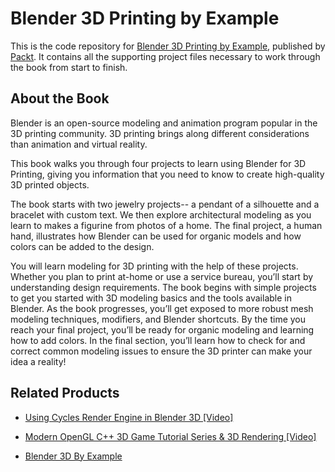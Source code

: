 # Blender 3D Printing by Example
This is the code repository for [Blender 3D Printing by Example](https://www.packtpub.com/application-development/blender-3d-printing-example?utm_source=github&utm_medium=repository&utm_campaign=9781788390545), published by [Packt](https://www.packtpub.com/?utm_source=github). It contains all the supporting project files necessary to work through the book from start to finish.
## About the Book
Blender is an open-source modeling and animation program popular in the 3D printing community. 3D printing brings along different considerations than animation and virtual reality.

This book walks you through four projects to learn using Blender for 3D Printing, giving you information that you need to know to create high-quality 3D printed objects.

The book starts with two jewelry projects-- a pendant of a silhouette and a bracelet with custom text. We then explore architectural modeling as you learn to makes a figurine from photos of a home. The final project, a human hand, illustrates how Blender can be used for organic models and how colors can be added to the design.

You will learn modeling for 3D printing with the help of these projects. Whether you plan to print at-home or use a service bureau, you’ll start by understanding design requirements. The book begins with simple projects to get you started with 3D modeling basics and the tools available in Blender. As the book progresses, you’ll get exposed to more robust mesh modeling techniques, modifiers, and Blender shortcuts. By the time you reach your final project, you’ll be ready for organic modeling and learning how to add colors. In the final section, you’ll learn how to check for and correct common modeling issues to ensure the 3D printer can make your idea a reality!

## Related Products
* [Using Cycles Render Engine in Blender 3D [Video]](https://www.packtpub.com/web-development/using-cycles-render-engine-blender-3d-video?utm_source=github&utm_medium=repository&utm_campaign=9781788391504)

* [Modern OpenGL C++ 3D Game Tutorial Series & 3D Rendering [Video]](https://www.packtpub.com/game-development/modern-opengl-c-3d-game-tutorial-series-3d-rendering-video?utm_source=github&utm_medium=repository&utm_campaign=9781788997768)

* [Blender 3D By Example](https://www.packtpub.com/hardware-and-creative/blender-3d-example?utm_source=github&utm_medium=repository&utm_campaign=9781785285073)
